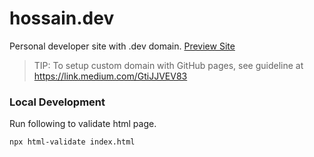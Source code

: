 # hossain.dev
Personal developer site with .dev domain. [Preview Site](https://hossain.dev/)

> TIP: To setup custom domain with GitHub pages, see guideline at https://link.medium.com/GtiJJVEV83 

### Local Development
Run following to validate html page.
```shell script
npx html-validate index.html
```
